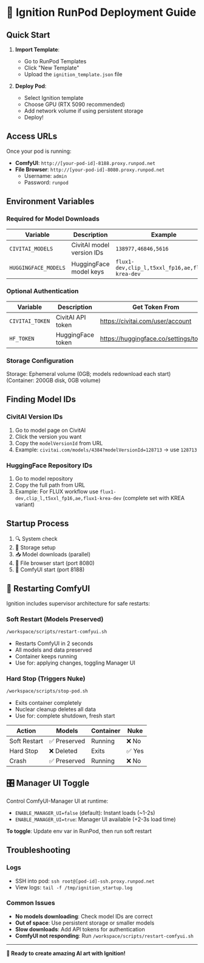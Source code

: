 # 🚀 Ignition RunPod Deployment Guide

## Quick Start

1. **Import Template**:
   - Go to RunPod Templates
   - Click "New Template"
   - Upload the `ignition_template.json` file

2. **Deploy Pod**:
   - Select Ignition template
   - Choose GPU (RTX 5090 recommended)
   - Add network volume if using persistent storage
   - Deploy!

## Access URLs

Once your pod is running:

- **ComfyUI**: `http://[your-pod-id]-8188.proxy.runpod.net`
- **File Browser**: `http://[your-pod-id]-8080.proxy.runpod.net`
  - Username: `admin`
  - Password: `runpod`

## Environment Variables

### Required for Model Downloads
| Variable | Description | Example |
|----------|-------------|---------|
| `CIVITAI_MODELS` | CivitAI model version IDs | `138977,46846,5616` |
| `HUGGINGFACE_MODELS` | HuggingFace model keys | `flux1-dev,clip_l,t5xxl_fp16,ae,flux1-krea-dev` |

### Optional Authentication  
| Variable | Description | Get Token From |
|----------|-------------|----------------|
| `CIVITAI_TOKEN` | CivitAI API token | https://civitai.com/user/account |
| `HF_TOKEN` | HuggingFace token | https://huggingface.co/settings/tokens |

### Storage Configuration
Storage: Ephemeral volume (0GB; models redownload each start) (Container: 200GB disk, 0GB volume)

## Finding Model IDs

### CivitAI Version IDs
1. Go to model page on CivitAI
2. Click the version you want
3. Copy the `modelVersionId` from URL
4. Example: `civitai.com/models/4384?modelVersionId=128713` → use `128713`

### HuggingFace Repository IDs  
1. Go to model repository
2. Copy the full path from URL
3. Example: For FLUX workflow use `flux1-dev,clip_l,t5xxl_fp16,ae,flux1-krea-dev` (complete set with KREA variant)

## Startup Process

1. 🔍 System check
2. 💾 Storage setup  
3. 📥 Model downloads (parallel)
4. 📁 File browser start (port 8080)
5. 🎨 ComfyUI start (port 8188)

## 🔄 Restarting ComfyUI

Ignition includes supervisor architecture for safe restarts:

### Soft Restart (Models Preserved)
```bash
/workspace/scripts/restart-comfyui.sh
```
- Restarts ComfyUI in 2 seconds
- All models and data preserved
- Container keeps running
- Use for: applying changes, toggling Manager UI

### Hard Stop (Triggers Nuke)
```bash
/workspace/scripts/stop-pod.sh
```
- Exits container completely
- Nuclear cleanup deletes all data
- Use for: complete shutdown, fresh start

| Action | Models | Container | Nuke |
|--------|--------|-----------|------|
| Soft Restart | ✅ Preserved | Running | ❌ No |
| Hard Stop | ❌ Deleted | Exits | ✅ Yes |
| Crash | ✅ Preserved | Running | ❌ No |

## 🎛️ Manager UI Toggle

Control ComfyUI-Manager UI at runtime:

- `ENABLE_MANAGER_UI=false` (default): Instant loads (~1-2s)
- `ENABLE_MANAGER_UI=true`: Manager UI available (+2-3s load time)

**To toggle**: Update env var in RunPod, then run soft restart

## Troubleshooting

### Logs
- SSH into pod: `ssh root@[pod-id]-ssh.proxy.runpod.net`
- View logs: `tail -f /tmp/ignition_startup.log`

### Common Issues
- **No models downloading**: Check model IDs are correct
- **Out of space**: Use persistent storage or smaller models
- **Slow downloads**: Add API tokens for authentication
- **ComfyUI not responding**: Run `/workspace/scripts/restart-comfyui.sh`

---
**🚀 Ready to create amazing AI art with Ignition!**
